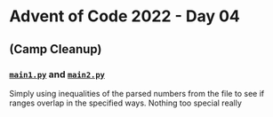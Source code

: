 # Advent of Code 2022 - Day 04
## (Camp Cleanup)

### [`main1.py`](main1.py) and [`main2.py`](main2.py)
Simply using inequalities of the parsed numbers from the file to see if ranges overlap in the specified ways.
Nothing too special really

